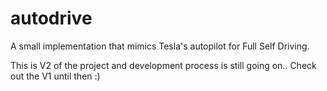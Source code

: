# autodrive
A small implementation that mimics Tesla's autopilot for Full Self Driving.

This is V2 of the project and development process is still going on.. Check out the V1 until then :)
